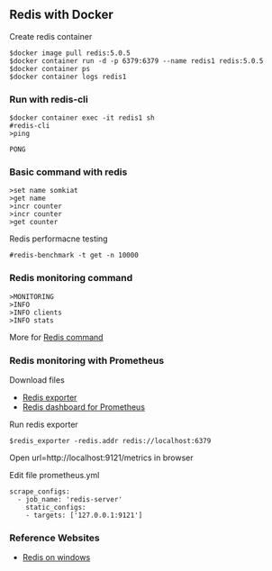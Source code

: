 ## Redis with Docker

Create redis container
```
$docker image pull redis:5.0.5
$docker container run -d -p 6379:6379 --name redis1 redis:5.0.5
$docker container ps
$docker container logs redis1
```

### Run with redis-cli
```
$docker container exec -it redis1 sh
#redis-cli
>ping

PONG
```

### Basic command with redis
```
>set name somkiat
>get name
>incr counter
>incr counter
>get counter
```

Redis performacne testing
```
#redis-benchmark -t get -n 10000
```

### Redis monitoring command
```
>MONITORING
>INFO
>INFO clients
>INFO stats
```

More for [Redis command](https://redis.io/commands)

### Redis monitoring with Prometheus
Download files
* [Redis exporter](https://github.com/oliver006/redis_exporter/releases)
* [Redis dashboard for Prometheus](https://grafana.com/grafana/dashboards/763)

Run redis exporter
```
$redis_exporter -redis.addr redis://localhost:6379
```
Open url=http://localhost:9121/metrics in browser

Edit file prometheus.yml
```
scrape_configs:
  - job_name: 'redis-server' 
    static_configs: 
    - targets: ['127.0.0.1:9121']
```

### Reference Websites
* [Redis on windows](https://redislabs.com/blog/redis-on-windows-8-1-and-previous-versions/)